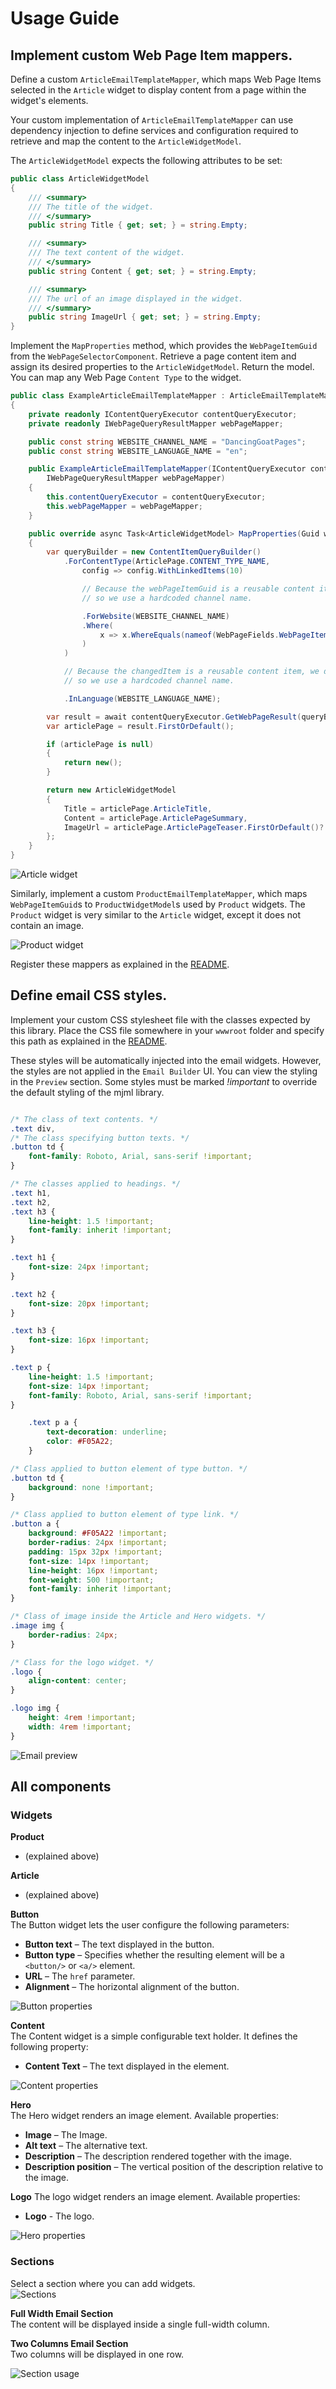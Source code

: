 # Usage Guide

## Implement custom Web Page Item mappers.

Define a custom `ArticleEmailTemplateMapper`, which maps Web Page Items selected in the `Article` widget to display content from a page within the widget's elements.

Your custom implementation of `ArticleEmailTemplateMapper` can use dependency injection to define services and configuration required to retrieve and map the content to the `ArticleWidgetModel`.

The `ArticleWidgetModel` expects the following attributes to be set:


```csharp
public class ArticleWidgetModel
{
    /// <summary>
    /// The title of the widget.
    /// </summary>
    public string Title { get; set; } = string.Empty;

    /// <summary>
    /// The text content of the widget.
    /// </summary>
    public string Content { get; set; } = string.Empty;

    /// <summary>
    /// The url of an image displayed in the widget.
    /// </summary>
    public string ImageUrl { get; set; } = string.Empty;
}
```

Implement the `MapProperties` method, which provides the `WebPageItemGuid` from the `WebPageSelectorComponent`. Retrieve a page content item and assign its desired properties to the `ArticleWidgetModel`. Return the model. You can map any Web Page `Content Type` to the widget.


```csharp
public class ExampleArticleEmailTemplateMapper : ArticleEmailTemplateMapper
{
    private readonly IContentQueryExecutor contentQueryExecutor;
    private readonly IWebPageQueryResultMapper webPageMapper;

    public const string WEBSITE_CHANNEL_NAME = "DancingGoatPages";
    public const string WEBSITE_LANGUAGE_NAME = "en";

    public ExampleArticleEmailTemplateMapper(IContentQueryExecutor contentQueryExecutor,
        IWebPageQueryResultMapper webPageMapper)
    {
        this.contentQueryExecutor = contentQueryExecutor;
        this.webPageMapper = webPageMapper;
    }

    public override async Task<ArticleWidgetModel> MapProperties(Guid webPageItemGuid)
    {
        var queryBuilder = new ContentItemQueryBuilder()
            .ForContentType(ArticlePage.CONTENT_TYPE_NAME,
                config => config.WithLinkedItems(10)

                // Because the webPageItemGuid is a reusable content item, we don't have a website channel name to use here
                // so we use a hardcoded channel name.

                .ForWebsite(WEBSITE_CHANNEL_NAME)
                .Where(
                    x => x.WhereEquals(nameof(WebPageFields.WebPageItemGUID), webPageItemGuid)
                )
            )

            // Because the changedItem is a reusable content item, we don't have a language name to use here
            // so we use a hardcoded channel name.

            .InLanguage(WEBSITE_LANGUAGE_NAME);

        var result = await contentQueryExecutor.GetWebPageResult(queryBuilder, webPageMapper.Map<ArticlePage>);
        var articlePage = result.FirstOrDefault();

        if (articlePage is null)
        {
            return new();
        }

        return new ArticleWidgetModel
        {
            Title = articlePage.ArticleTitle,
            Content = articlePage.ArticlePageSummary,
            ImageUrl = articlePage.ArticlePageTeaser.FirstOrDefault()?.ImageFile.Url ?? string.Empty
        };
    }
}

```

![Article widget](/images/xperience-article-widget-configuration.png)

Similarly, implement a custom `ProductEmailTemplateMapper`, which maps `WebPageItemGuid`s to `ProductWidgetModel`s used by `Product` widgets. The `Product` widget is very similar to the `Article` widget, except it does not contain an image.

![Product widget](/images/xperience-product-widget-configuration.png)

Register these mappers as explained in the [README](../README.md).

## Define email CSS styles.

Implement your custom CSS stylesheet file with the classes expected by this library. Place the CSS file somewhere in your `wwwroot` folder and specify this path as explained in the [README](../README.md).

These styles will be automatically injected into the email widgets. However, the styles are not applied in the `Email Builder` UI. You can view the styling in the `Preview` section.
Some styles must be marked *!important* to override the default styling of the mjml library.

```css

/* The class of text contents. */
.text div,
/* The class specifying button texts. */
.button td {
	font-family: Roboto, Arial, sans-serif !important;
}

/* The classes applied to headings. */
.text h1,
.text h2,
.text h3 {
	line-height: 1.5 !important;
	font-family: inherit !important;
}

.text h1 {
	font-size: 24px !important;
}

.text h2 {
	font-size: 20px !important;
}

.text h3 {
	font-size: 16px !important;
}

.text p {
	line-height: 1.5 !important;
	font-size: 14px !important;
	font-family: Roboto, Arial, sans-serif !important;
}

	.text p a {
		text-decoration: underline;
		color: #F05A22;
	}

/* Class applied to button element of type button. */
.button td {
	background: none !important;
}

/* Class applied to button element of type link. */
.button a {
	background: #F05A22 !important;
	border-radius: 24px !important;
	padding: 15px 32px !important;
	font-size: 14px !important;
	line-height: 16px !important;
	font-weight: 500 !important;
	font-family: inherit !important;
}

/* Class of image inside the Article and Hero widgets. */
.image img {
	border-radius: 24px;
}

/* Class for the logo widget. */
.logo {
	align-content: center;
}

.logo img {
	height: 4rem !important;
	width: 4rem !important;
}

```

![Email preview](/images/xperience-email-preview.png)

## All components

### Widgets

**Product**  
- (explained above)

**Article**  
- (explained above)

**Button**  
The Button widget lets the user configure the following parameters:
- **Button text** – The text displayed in the button.
- **Button type** – Specifies whether the resulting element will be a `<button/>` or `<a/>` element.
- **URL** – The `href` parameter.
- **Alignment** – The horizontal alignment of the button.

![Button properties](/images/xperience-button-widget.png)

**Content**  
The Content widget is a simple configurable text holder. It defines the following property:
- **Content Text** – The text displayed in the element.

![Content properties](/images/xperience-content-widget.png)

**Hero**  
The Hero widget renders an image element. Available properties:
- **Image** – The Image.
- **Alt text** – The alternative text.
- **Description** – The description rendered together with the image.
- **Description position** – The vertical position of the description relative to the image.

**Logo**
The logo widget renders an image element. Available properties:
- **Logo** - The logo.

![Hero properties](/images/xperience-hero-widget.png)

### Sections

Select a section where you can add widgets.  
![Sections](/images/xperience-sections.png)

**Full Width Email Section**  
The content will be displayed inside a single full-width column.

**Two Columns Email Section**  
Two columns will be displayed in one row.

![Section usage](/images/xperience-section-usage.png)
